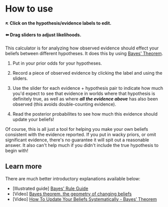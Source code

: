 # How to use

#### ↖️ Click on the hypothesis/evidence labels to edit.

#### ⬅️ Drag sliders to adjust likelihoods.

This calculator is for analyzing how observed evidence should effect your beliefs between different hypotheses. It does this by using [Bayes' Theorem](https://en.wikipedia.org/wiki/Bayes%27_theorem).


1. Put in your prior odds for your hypotheses. 

2. Record a piece of observed evidence by clicking the label and using the sliders.

3. Use the slider for each evidence + hypothesis pair to indicate how much you'd expect to see that evidence in worlds where that hypothesis is definitely true, as well as where ***all the evidence above*** has also been observed (this avoids double-counting evidence).

4. Read the posterior probabilites to see how much this evidence should update your beliefs!

Of course, this is all just a tool for helping you make your own beliefs consistent with the evidence reported. If you put in wacky priors, or omit significant evidence, there's no guarantee it will spit out a reasonable answer. It also can't help much if you didn't include the true hypothesis to begin with!


## Learn more
There are much better introductory explanations available below:

* [Illustrated guide] [Bayes' Rule Guide](http://arbital.com/p/bayes_rule_guide/)
* [Video] [Bayes  theorem, the geometry of changing beliefs](https://www.youtube.com/watch?v=HZGCoVF3YvM)
* [Video] [How To Update Your Beliefs Systematically - Bayes’ Theorem](https://www.youtube.com/watch?v=R13BD8qKeTg)

